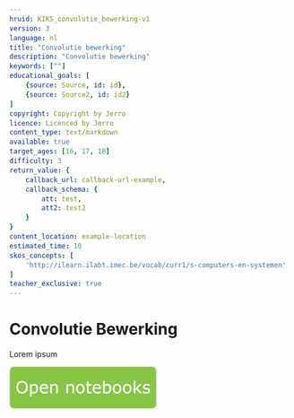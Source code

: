 ```yaml
---
hruid: KIKS_convolutie_bewerking-v1
version: 3
language: nl
title: "Convolutie bewerking"
description: "Convolutie bewerking"
keywords: [""]
educational_goals: [
    {source: Source, id: id}, 
    {source: Source2, id: id2}
]
copyright: Copyright by Jerro
licence: Licenced by Jerro
content_type: text/markdown
available: true
target_ages: [16, 17, 18]
difficulty: 3
return_value: {
    callback_url: callback-url-example,
    callback_schema: {
        att: test,
        att2: test2
    }
}
content_location: example-location
estimated_time: 10
skos_concepts: [
    'http://ilearn.ilabt.imec.be/vocab/curr1/s-computers-en-systemen'
]
teacher_exclusive: true
---
```


# Convolutie Bewerking
Lorem ipsum

[![](embed/Knop.png "Knop")](https://kiks.ilabt.imec.be/jupyterhub/?id=1720 "Convolutie bewerking")